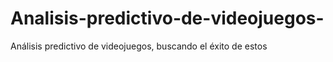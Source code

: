 # Analisis-predictivo-de-videojuegos-
Análisis predictivo de videojuegos, buscando el éxito de estos
